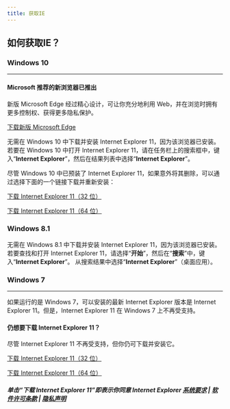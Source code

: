 ```yaml
---
title: 获取IE
---
```


## 如何获取IE？



### Windows 10

------

#### Microsoft 推荐的新浏览器已推出

新版 Microsoft Edge 经过精心设计，可让你充分地利用 Web，并在浏览时拥有更多控制权、获得更多隐私保护。

[下载新版 Microsoft Edge](https://www.microsoft.com/edge)

 

无需在 Windows 10 中下载并安装 Internet Explorer 11，因为该浏览器已安装。若要在 Windows 10 中打开 Internet Explorer 11，请在任务栏上的搜索框中，键入“**Internet Explorer**”，然后在结果列表中选择“**Internet Explorer**”。 

尽管 Windows 10 中已预装了 Internet Explorer 11，如果意外将其删除，可以通过选择下面的一个链接下载并重新安装：

[下载 Internet Explorer 11（32 位）](https://go.microsoft.com/fwlink/?LinkId=324628)

[下载 Internet Explorer 11（64 位）](https://go.microsoft.com/fwlink/?LinkId=324629)

 

### Windows 8.1



无需在 Windows 8.1 中下载并安装 Internet Explorer 11，因为该浏览器已安装。 若要查找和打开 Internet Explorer 11，请选择“**开始**”，然后在“**搜索**”中，键入“**Internet Explorer**”。 从搜索结果中选择“**Internet Explorer**”（桌面应用）。

 

 

### Windows 7

------

如果运行的是 Windows 7，可以安装的最新 Internet Explorer 版本是 Internet Explorer 11。但是，Internet Explorer 11 在 Windows 7 上不再受支持。

#### 仍想要下载 Internet Explorer 11？

尽管 Internet Explorer 11 不再受支持，但你仍可下载并安装它。

[下载 Internet Explorer 11（32 位）](https://go.microsoft.com/fwlink/?LinkId=324628)

[下载 Internet Explorer 11（64 位）](https://go.microsoft.com/fwlink/?LinkId=324629)

 

##### 单击“下载 Internet Explorer 11”即表示你同意 Internet Explorer [系统要求](https://support.microsoft.com/zh-cn/help/11531) | [软件许可条款](https://support.microsoft.com/zh-cn/help/13783) | [隐私声明](https://privacy.microsoft.com/ie11-win8-privacy-statement)
